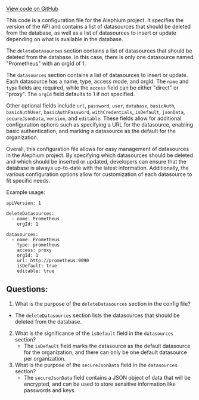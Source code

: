 [View code on GitHub](https://github.com/alephium/alephium/blob/master/docker/grafana/provisioning/datasources/datasource.yml)

This code is a configuration file for the Alephium project. It specifies the version of the API and contains a list of datasources that should be deleted from the database, as well as a list of datasources to insert or update depending on what is available in the database.

The `deleteDatasources` section contains a list of datasources that should be deleted from the database. In this case, there is only one datasource named "Prometheus" with an orgId of 1.

The `datasources` section contains a list of datasources to insert or update. Each datasource has a name, type, access mode, and orgId. The `name` and `type` fields are required, while the `access` field can be either "direct" or "proxy". The `orgId` field defaults to 1 if not specified.

Other optional fields include `url`, `password`, `user`, `database`, `basicAuth`, `basicAuthUser`, `basicAuthPassword`, `withCredentials`, `isDefault`, `jsonData`, `secureJsonData`, `version`, and `editable`. These fields allow for additional configuration options such as specifying a URL for the datasource, enabling basic authentication, and marking a datasource as the default for the organization.

Overall, this configuration file allows for easy management of datasources in the Alephium project. By specifying which datasources should be deleted and which should be inserted or updated, developers can ensure that the database is always up-to-date with the latest information. Additionally, the various configuration options allow for customization of each datasource to fit specific needs. 

Example usage:

```
apiVersion: 1

deleteDatasources:
  - name: Prometheus
    orgId: 1

datasources:
  - name: Prometheus
    type: prometheus
    access: proxy
    orgId: 1
    url: http://prometheus:9090
    isDefault: true
    editable: true
```
## Questions: 
 1. What is the purpose of the `deleteDatasources` section in the config file?
   - The `deleteDatasources` section lists the datasources that should be deleted from the database.
2. What is the significance of the `isDefault` field in the `datasources` section?
   - The `isDefault` field marks the datasource as the default datasource for the organization, and there can only be one default datasource per organization.
3. What is the purpose of the `secureJsonData` field in the `datasources` section?
   - The `secureJsonData` field contains a JSON object of data that will be encrypted, and can be used to store sensitive information like passwords and keys.